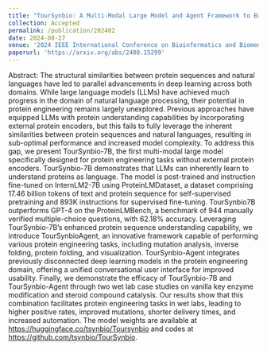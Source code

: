 ```yaml
---
title: "TourSynbio: A Multi-Modal Large Model and Agent Framework to Bridge Text and Protein Sequences for Protein Engineering"
collection: Accepted
permalink: /publication/202402
date: 2024-08-27
venue: '2024 IEEE International Conference on Bioinformatics and Biomedicine (BIBM 2024)'
paperurl: 'https://arxiv.org/abs/2408.15299'
---
```


Abstract: The structural similarities between protein sequences and natural languages have led to parallel advancements in deep learning across both domains. While large language models (LLMs) have achieved much progress in the domain of natural language processing, their potential in protein engineering remains largely unexplored. Previous approaches have equipped LLMs with protein understanding capabilities by incorporating external protein encoders, but this fails to fully leverage the inherent similarities between protein sequences and natural languages, resulting in sub-optimal performance and increased model complexity. To address this gap, we present TourSynbio-7B, the first multi-modal large model specifically designed for protein engineering tasks without external protein encoders. TourSynbio-7B demonstrates that LLMs can inherently learn to understand proteins as language. The model is post-trained and instruction fine-tuned on InternLM2-7B using ProteinLMDataset, a dataset comprising 17.46 billion tokens of text and protein sequence for self-supervised pretraining and 893K instructions for supervised fine-tuning. TourSynbio7B outperforms GPT-4 on the ProteinLMBench, a benchmark of 944 manually verified multiple-choice questions, with 62.18% accuracy. Leveraging TourSynbio-7B’s enhanced protein sequence understanding capability, we introduce TourSynbioAgent, an innovative framework capable of performing various protein engineering tasks, including mutation analysis, inverse folding, protein folding, and visualization. TourSynbio-Agent integrates previously disconnected deep learning models in the protein engineering domain, offering a unified conversational user interface for improved usability. Finally, we demonstrate the efficacy of TourSynbio-7B and TourSynbio-Agent through two wet lab case studies on vanilla key enzyme modification and steroid compound catalysis. Our results show that this combination facilitates protein engineering tasks in wet labs, leading to higher positive rates, improved mutations, shorter delivery times, and increased automation. The model weights are available at https://huggingface.co/tsynbio/Toursynbio and codes at https://github.com/tsynbio/TourSynbio.
